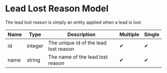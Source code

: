 # Lead Lost Reason Model

The lead lost reason is simply an entity applied when a lead is lost.

| Name              | Type      | Description                           | Multiple | Single |
|-------------------|-----------|---------------------------------------|----------|--------|
| id                | integer   | The unique id of the lead lost reason |    ✔     |   ✔    |
| name              | string    | The name of the lead lost reason      |    ✔     |   ✔    |